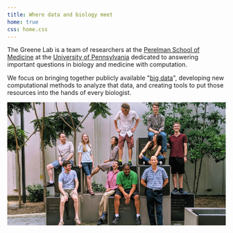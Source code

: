 ```yaml
---
title: Where data and biology meet
home: true
css: home.css
---
```


The Greene Lab is a team of researchers at the [Perelman School of Medicine](https://www.med.upenn.edu/) at the [University of Pennsylvania](https://www.upenn.edu/) dedicated to answering important questions in biology and medicine with computation.

We focus on bringing together publicly available "[big data](https://en.wikipedia.org/wiki/Big_data)", developing new computational methods to analyze that data, and creating tools to put those resources into the hands of every biologist.

![The Greene Lab team](images/team/group-photo-1.jpg)
